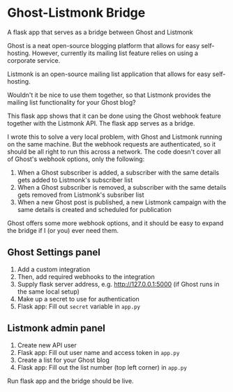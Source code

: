 # Ghost-Listmonk Bridge
A flask app that serves as a bridge between Ghost and Listmonk

Ghost is a neat open-source blogging platform that allows for easy self-hosting. However, currently its mailing list feature relies on using a corporate service.

Listmonk is an open-source mailing list application that allows for easy self-hosting.

Wouldn't it be nice to use them together, so that Listmonk provides the mailing list functionality for your Ghost blog?

This flask app shows that it can be done using the Ghost webhook feature together with the Listmonk API. The flask app serves as a bridge.

I wrote this to solve a very local problem, with Ghost and Listmonk running on the same machine. But the webhook requests are authenticated, so it should be all right to run this across a network. The code doesn't cover all of Ghost's webhook options, only the following:

1. When a Ghost subscriber is added, a subscriber with the same details gets added to Listmonk's subscriber list
2. When a Ghost subscriber is removed, a subscriber with the same details gets removed from Listmonk's subsriber list
3. When a new Ghost post is published, a new Listmonk campaign with the same details is created and scheduled for publication

Ghost offers some more webhook options, and it should be easy to expand the bridge if I (or you) ever need them.

## Ghost Settings panel
1. Add a custom integration
2. Then, add required webhooks to the integration
3. Supply flask server address, e.g. http://127.0.0.1:5000 (if Ghost runs in the same local setup)
4. Make up a secret to use for authentication
5. Flask app: Fill out `secret` variable in `app.py`

## Listmonk admin panel
1. Create new API user
2. Flask app: Fill out user name and access token in `app.py`
3. Create a list for your Ghost blog
4. Flask app: Fill out the list number (top left corner) in `app.py`

Run flask app and the bridge should be live. 
  
